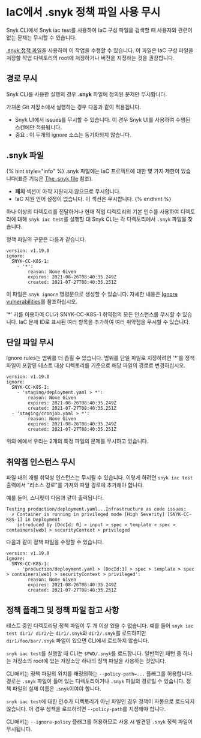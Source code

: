 # IaC에서 .snyk 정책 파일 사용 무시

Snyk CLI에서 Snyk iac test를 사용하여 IaC 구성 파일을 검색할 때 사용자와 관련이 없는 문제는 무시할 수 있습니다.

[.snyk 정책 파일](../../../features/snyk-cli/test-for-vulnerabilities/the-.snyk-file.md)을 사용하여 이 작업을 수행할 수 있습니다. 이 파일은 IaC 구성 파일을 저장할 작업 디렉토리의 root에 저장하거나 버전을 지정하는 것을 권장합니다.

## 경로 무시

Snyk CLI를 사용한 실행의 경우 **.snyk** 파일에 정의된 문제만 무시합니다.

가져온 Git 저장소에서 실행하는 경우 다음과 같이 적용됩니다.

* Snyk UI에서 issues를 무시할 수 있습니다. 이 경우 Snyk UI를 사용하여 수행된 스캔에만 적용됩니다.
* 중요 : 이 두개의 ignore 소스는 동기화되지 않습니다.

## .snyk 파일

{% hint style="info" %}
.snyk 파일에는 IaC 프로젝트에 대한 몇 가지 제한이 있습니다(표준 기능은 [The .snyk file](../../../features/snyk-cli/test-for-vulnerabilities/the-.snyk-file.md) 참조).

* **패치** 섹션이 아직 지원되지 않으므로 무시합니다.
* IaC 지원 언어 설정이 없습니다. 이 섹션은 무시합니다.
{% endhint %}

하나 이상의 디렉토리를 전달하거나 현재 작업 디렉토리의 기본 인수를 사용하여 디렉토리에 대해 `snyk iac test`를 실행할 대 Snyk CLI는 각 디렉토리에서 `.snyk` 파일을 찾습니다.

정책 파일의 구문은 다음과 같습니다.

```
version: v1.19.0
ignore:
  SNYK-CC-K8S-1:
    - '*':
        reason: None Given
        expires: 2021-08-26T08:40:35.249Z
        created: 2021-07-27T08:40:35.251Z
```

이 파일은 `snyk ignore` 명령문으로 생성할 수 있습니다. 자세한 내용은 [Ignore vulnerabilities](../../../features/snyk-cli/fix-vulnerabilities-from-the-cli/ignore-vulnerabilities-using-snyk-cli.md)를 참조하십시오.

'\*' 키를 이용하여 CLI가 SNYK-CC-K8S-1 취약점의 모든 인스턴스를 무시할 수 있습니다. IaC 문제 ID로 표시된 여러 항목을 추가하여 여러 취약점을 무시할 수 있습니다.

## 단일 파일 무시

Ignore rules는 범위를 더 좁힐 수 있습니다. 범위를 단일 파일로 지정하려면 '\*'를 정책 파일이 포함된 테스트 대상 디렉토리를 기준으로 해당 파일의 경로로 변경하십시오.

```
version: v1.19.0
ignore:
  SNYK-CC-K8S-1:
    - 'staging/deployment.yaml > *':
        reason: None Given
        expires: 2021-08-26T08:40:35.249Z
        created: 2021-07-27T08:40:35.251Z
  - 'staging/cronjob.yaml > *':
        reason: None Given
        expires: 2021-08-26T08:40:35.249Z
        created: 2021-07-27T08:40:35.251Z
```

위의 예에서 우리는 2개의 특정 파일의 문제를 무시하고 있습니다.

## 취약점 인스턴스 무시

파일 내의 개별 취약성 인스턴스는 무시될 수 있습니다. 이렇게 하려면 `snyk iac test` 출력에서 "리소스 경로"를 가져와 파일 경로에 추가해야 합니다.

예를 들어, 스니펫이 다음과 같이 출력됩니다.

```
Testing production/deployment.yaml...Infrastructure as code issues:
  ✗ Container is running in privileged mode [High Severity] [SNYK-CC-K8S-1] in Deployment
    introduced by [DocId: 0] > input > spec > template > spec > containers[web] > securityContext > privileged
```

다음과 같이 정책 파일을 수정할 수 있습니다.

```
version: v1.19.0
ignore:
  SNYK-CC-K8S-1:
    - 'production/deployment.yaml > [DocId:1] > spec > template > spec > containers[web] > securityContext > privileged':
        reason: None Given
        expires: 2021-08-26T08:40:35.249Z
        created: 2021-07-27T08:40:35.251Z
```

## 정책 플래그 및 정책 파일 참고 사항

테스트 중인 디렉토리당 정책 파일이 두 개 이상 있을 수 없습니다. 예를 들어 `snyk iac test dir1/ dir2/`는 `dir1/.snyk`와 `dir2/.snyk`를 로드하지만 `dir1/foo/bar/.snyk` 파일이 있으면 CLI에서 로드하지 않습니다.

`snyk iac test`를 실행할 때 CLI는 `$PWD/.snyk`를 로드합니다. 일반적인 패턴 중 하나는 저장소의 root에 있는 저장소당 하나의 정책 파일을 사용하는 것입니다.

CLI에서는 정책 파일의 위치를 재정의하는 `--policy-path=...` 플래그를 허용합니다. 경로는 `.snyk` 파일이 들어 있는 디렉토리이거나 `.snyk` 파일의 경로일 수 있습니다. 정책 파일의 실제 이름은 `.snyk`이여야 합니다.

`snyk iac test`에 대한 인수가 디렉토리가 아닌 파일인 경우 정책이 자동으로 로드되지 않습니다. 이 경우 정책을 로드하려면 `--policy-path`를 지정해야 합니다.

CLI에서는 `--ignore-policy` 플래그를 허용하므로 사용 시 발견된 `.snyk` 정책 파일이 무시됩니다.
